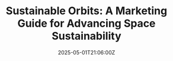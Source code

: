 ---
title: 'Sustainable Orbits: A Marketing Guide for Advancing Space Sustainability'
linkTitle: 'Sustainable Orbits: A Marketing Guide for Advancing Space Sustainability'
date: '2025-05-01T21:06:00Z'
weight: 1
description: Space sustainability involves a lifecycle approach, addressing design,
  manufacturing, operations, and end-of-life disposal. Effective marketing should
  educate stakeholders, emphasize innovation, and highlight collaborations while avoiding
  misleading narratives about deorbiting practices.
draft: false
ref: sustainable-orbits-a-marketing-guide-for-advancing-space-sustainability
---